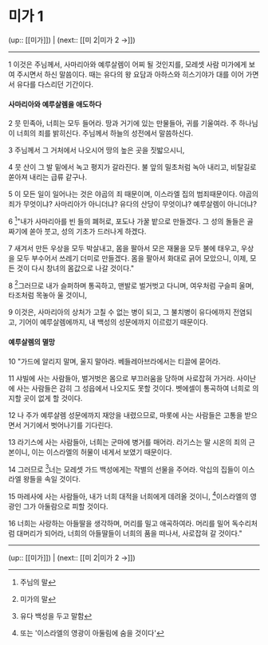 # 미가 1

(up:: [[미가]]) | (next:: [[미 2|미가 2 →]])

***


1 
이것은 주님께서, 사마리아와 예루살렘이 어찌 될 것인지를, 모레셋 사람 미가에게 보여 주시면서 하신 말씀이다. 때는 유다의 왕 요담과 아하스와 히스기야가 대를 이어 가면서 유다를 다스리던 기간이다.


#### 사마리아와 예루살렘을 애도하다
2 
뭇 민족아, 너희는 모두 들어라. 땅과 거기에 있는 만물들아, 귀를 기울여라. 주 하나님이 너희의 죄를 밝히신다. 주님께서 하늘의 성전에서 말씀하신다.


3 
주님께서 그 거처에서 나오시어 땅의 높은 곳을 짓밟으시니,


4 
뭇 산이 그 발 밑에서 녹고 평지가 갈라진다. 불 앞의 밀초처럼 녹아 내리고, 비탈길로 쏟아져 내리는 급류 같구나.


5 
이 모든 일이 일어나는 것은 야곱의 죄 때문이며, 이스라엘 집의 범죄때문이다. 야곱의 죄가 무엇이냐? 사마리아가 아니더냐? 유다의 산당이 무엇이냐? 예루살렘이 아니더냐?


6 
[^1]"내가 사마리아를 빈 들의 폐허로, 포도나 가꿀 밭으로 만들겠다. 그 성의 돌들은 골짜기에 쏟아 붓고, 성의 기초가 드러나게 하겠다.


7 
새겨서 만든 우상을 모두 박살내고, 몸을 팔아서 모은 재물을 모두 불에 태우고, 우상을 모두 부수어서 쓰레기 더미로 만들겠다. 몸을 팔아서 화대로 긁어 모았으니, 이제, 모든 것이 다시 창녀의 몸값으로 나갈 것이다."


8 
[^2]그러므로 내가 슬퍼하며 통곡하고, 맨발로 벌거벗고 다니며, 여우처럼 구슬피 울며, 타조처럼 목놓아 울 것이니,


9 
이것은, 사마리아의 상처가 고칠 수 없는 병이 되고, 그 불치병이 유다에까지 전염되고, 기어이 예루살렘에까지, 내 백성의 성문에까지 이르렀기 때문이다.


#### 예루살렘의 멸망
10 
"가드에 알리지 말며, 울지 말아라. 베들레아브라에서는 티끌에 묻어라.


11 
샤빌에 사는 사람들아, 벌거벗은 몸으로 부끄러움을 당하며 사로잡혀 가거라. 사이난에 사는 사람들은 감히 그 성읍에서 나오지도 못할 것이다. 벳에셀이 통곡하여 너희로 의지할 곳이 없게 할 것이다.


12 
나 주가 예루살렘 성문에까지 재앙을 내렸으므로, 마롯에 사는 사람들은 고통을 받으면서 거기에서 벗어나기를 기다린다.


13 
라기스에 사는 사람들아, 너희는 군마에 병거를 매어라. 라기스는 딸 시온의 죄의 근본이니, 이는 이스라엘의 허물이 네게서 보였기 때문이다.


14 
그러므로 [^3]너는 모레셋 가드 백성에게는 작별의 선물을 주어라. 악십의 집들이 이스라엘 왕들을 속일 것이다.


15 
마레사에 사는 사람들아, 내가 너희 대적을 너희에게 데려올 것이니, [^4]이스라엘의 영광인 그가 아둘람으로 피할 것이다.


16 
너희는 사랑하는 아들딸을 생각하며, 머리를 밀고 애곡하여라. 머리를 밀어 독수리처럼 대머리가 되어라, 너희의 아들딸들이 너희의 품을 떠나서, 사로잡혀 갈 것이다."


***

(up:: [[미가]]) | (next:: [[미 2|미가 2 →]])

[^1]: 주님의 말
[^2]: 미가의 말
[^3]: 유다 백성을 두고 말함
[^4]: 또는 '이스라엘의 영광이 아둘림에 숨을 것이다'